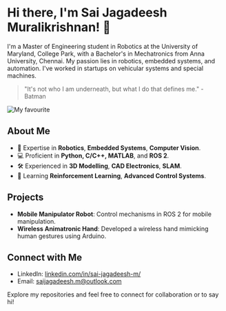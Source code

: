 # Hi there, I'm Sai Jagadeesh Muralikrishnan! 👋

I'm a Master of Engineering student in Robotics at the University of Maryland, College Park, with a Bachelor's in Mechatronics from Anna University, Chennai. My passion lies in robotics, embedded systems, and automation. I've worked in startups on vehicular systems and special machines.

> "It's not who I am underneath, but what I do that defines me." - Batman

![My favourite]([URL_OF_THE_GIF](https://media.giphy.com/media/ItCjeMCC34gZG/giphy.gif?cid=ecf05e47fq6ki2n9h62nj57zkhk69ojtvtqw2ai5ug30068b&ep=v1_gifs_search&rid=giphy.gif&ct=g))

## About Me

- 🤖 Expertise in **Robotics**, **Embedded Systems**, **Computer Vision**.
- 💻 Proficient in **Python, C/C++, MATLAB**, and **ROS 2**.
- 🛠️ Experienced in **3D Modelling**, **CAD Electronics**, **SLAM**.
- 🌱 Learning **Reinforcement Learning**, **Advanced Control Systems**.

## Projects

- **Mobile Manipulator Robot**: Control mechanisms in ROS 2 for mobile manipulation.
- **Wireless Animatronic Hand**: Developed a wireless hand mimicking human gestures using Arduino.

## Connect with Me

- LinkedIn: [linkedin.com/in/sai-jagadeesh-m/](https://linkedin.com/in/sai-jagadeesh-m/)
- Email: [saijagadeesh.m@outlook.com](mailto:saijagadeesh.m@outlook.com)

Explore my repositories and feel free to connect for collaboration or to say hi!

